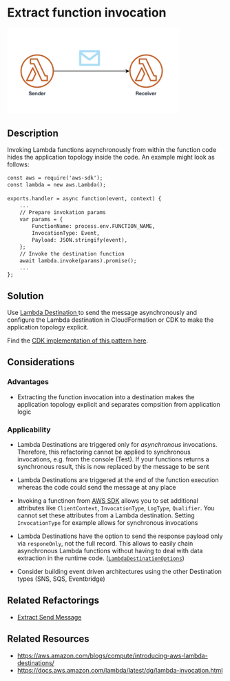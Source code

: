# Extract function invocation

<p>
<img src="images/DestinationToLambda.png" alt="Async Function Invocation" width="400"/>
</p>


## Description 

Invoking Lambda functions asynchronously from within the function code hides the application topology inside the code. An example might look as follows: 
``` 
const aws = require('aws-sdk');
const lambda = new aws.Lambda();

exports.handler = async function(event, context) {
    ...
    // Prepare invokation params 
    var params = {
        FunctionName: process.env.FUNCTION_NAME,
        InvocationType: Event,
        Payload: JSON.stringify(event),
    };
    // Invoke the destination function 
    await lambda.invoke(params).promise();
    ...
};
```

## Solution

Use [Lambda Destination ](https://aws.amazon.com/blogs/compute/introducing-aws-lambda-destinations/) to send the message asynchronously and configure the Lambda destination in CloudFormation or CDK to make the application topology explicit.

Find the [CDK implementation of this pattern here](/implementation/extract-function-invocation/).

## Considerations

### Advantages 
* Extracting the function invocation into a destination makes the application topology explicit and separates compsition from application logic

### Applicability

* Lambda Destinations are triggered only for *asynchronous* invocations. Therefore, this refactoring cannot be applied to synchronous invocations, e.g. from the console (Test). If your functions returns a synchronous result, this is now replaced by the message to be sent

* Lambda Destinations are triggered at the end of the function execution whereas the code could send the message at any place

* Invoking a functinon from [AWS SDK](https://docs.aws.amazon.com/AWSJavaScriptSDK/v3/latest/clients/client-lambda/interfaces/invokecommandinput.html) allows you to set additional attributes like `ClientContext`, `InvocationType`, `LogType`, `Qualifier`. You cannot set these attributes from a Lambda destination. Setting `InvocationType` for example allows for synchronous invocations

* Lambda Destinations have the option to send the response payload only via `responeOnly`, not the full record. This allows to easily chain asynchronous Lambda functions without having to deal with data extraction in the runtime code. ([`LambdaDestinationOptions`](https://docs.aws.amazon.com/cdk/api/v2/docs/aws-cdk-lib.aws_lambda_destinations.LambdaDestinationOptions.html))

* Consider building event driven architectures using the other Destination types (SNS, SQS, Eventbridge)


## Related Refactorings 
* [Extract Send Message](patterns/extract_send_message.md)

## Related Resources
* https://aws.amazon.com/blogs/compute/introducing-aws-lambda-destinations/
* https://docs.aws.amazon.com/lambda/latest/dg/lambda-invocation.html
